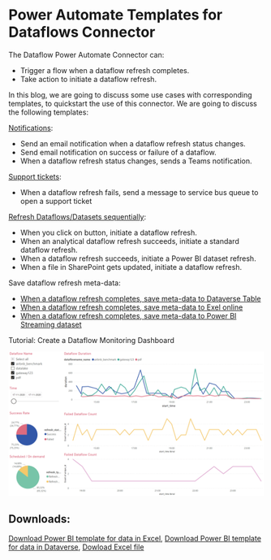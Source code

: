 # Power Automate Templates for Dataflows Connector

The Dataflow Power Automate Connector can:
* Trigger a flow when a dataflow refresh completes.
* Take action to initiate a dataflow refresh.

In this blog, we are going to discuss some use cases with corresponding templates, to quickstart the use of this connector. We are going to discuss the following templates:

[Notifications](trigger-dataflows-and-power-bi-dataset-sequentially.md):
* Send an email notification when a dataflow refresh status changes.
* Send email notification on success or failure of a dataflow.
* When a dataflow refresh status changes, sends a Teams notification.

[Support tickets](open-support-ticket-when-dataflow-refresh-completes.md):
* When a dataflow refresh fails, send a message to service bus queue to open a support ticket

[Refresh Dataflows/Datasets sequentially](trigger-dataflows-and-power-bi-dataset-sequentially.md):
* When you click on button, initiate a dataflow refresh.
* When an analytical dataflow refresh succeeds, initiate a standard dataflow refresh.
* When a dataflow refresh succeeds, initiate a Power BI dataset refresh.
* When a file in SharePoint gets updated, initiate a dataflow refresh.

Save dataflow refresh meta-data:
* [When a dataflow refresh completes, save meta-data to Dataverse Table](load-dataflow-metadata-into-dataverse-table.md)
* [When a dataflow refresh completes, save meta-data to Exel online](load-dataflow-metadata-into-excel-online.md)
* [When a dataflow refresh completes, save meta-data to Power BI Streaming dataset](load-dataflow-metadata-into-power-bi-dataset.md)

Tutorial: Create a Dataflow Monitoring Dashboard

![An example of folder structure](media/dashboard.PNG)

## Downloads:
[Download Power BI template for data in Excel](https://download.microsoft.com/download/1/4/E/14EDED28-6C58-4055-A65C-23B4DA81C4DE/excel-template.pbit),
[Download Power BI template for data in Dataverse](https://download.microsoft.com/download/1/4/E/14EDED28-6C58-4055-A65C-23B4DA81C4DE/dataverse-template.pbit),
[Dowload Excel file](https://download.microsoft.com/download/1/4/E/14EDED28-6C58-4055-A65C-23B4DA81C4DE/dataflow_monitoring.xlsx)

